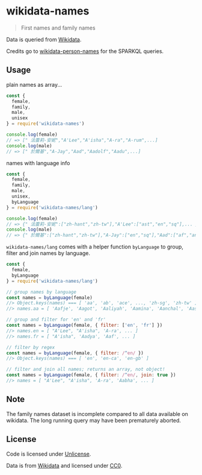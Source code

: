 # wikidata-names

> First names and family names

Data is queried from [Wikidata][].

Credits go to [wikidata-person-names](https://www.npmjs.com/package/wikidata-person-names) for the SPARKQL queries.

## Usage

plain names as array...

```js
const {
  female,
  family,
  male,
  unisex
} = require('wikidata-names')

console.log(female)
// => [" 法蕾莉-安妮","A'Lee","A'isha","A-ra","A-rum",...]
console.log(male)
// => [" 於爾基","A-Jay","Aad","Aadolf","Aadu",...]
```

names with language info

```js
const {
  female,
  family,
  male,
  unisex,
  byLanguage
} = require('wikidata-names/lang')

console.log(female)
// => {" 法蕾莉-安妮":["zh-hant","zh-tw"],"A'Lee":["ast","en","sq"],... }
console.log(male)
// => {" 於爾基":["zh-hant","zh-tw"],"A-Jay":["en","sq"],"Aad":["af","an",...,"tr"],...}
```

`wikidata-names/lang` comes with a helper function `byLanguage` to group, filter and join names by language.

```js
const {
  female,
  byLanguage
} = require('wikidata-names/lang')

// group names by language
const names = byLanguage(female)
//> Object.keys(names) === [ 'aa', 'ab', 'ace', ..., 'zh-sg', 'zh-tw' ]
//> names.aa = [ 'Aafje', 'Aagot', 'Aaliyah', 'Aamina', 'Aanchal', 'Aasa', ... ]

// group and filter for 'en' and 'fr'
const names = byLanguage(female, { filter: ['en', 'fr'] })
//> names.en = [ "A'Lee", "A'isha", 'A-ra', ... ]
//> names.fr = [ "A'isha", 'Aadya', 'Aaf', ... ]

// filter by regex
const names = byLanguage(female, { filter: /^en/ })
//> Object.keys(names) === [ 'en', 'en-ca', 'en-gb' ]

// filter and join all names; returns an array, not object!
const names = byLanguage(female, { filter: /^en/, join: true })
//> names = [ "A'Lee", "A'isha", 'A-ra', 'Aabha', ... ]
```

## Note

The family names dataset is incomplete compared to all data available on wikidata.
The long running query may have been prematurely aborted.

## License

Code is licensed under [Unlicense](https://unlicense.org/).

Data is from [Wikidata][] and licensed under [CC0](https://creativecommons.org/publicdomain/zero/1.0/).

[Wikidata]: https://www.wikidata.org

